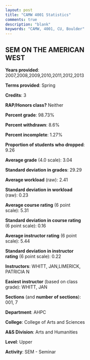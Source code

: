 ```yaml
---
layout: post
title: "CAMW 4001 Statistics"
comments: true
description: "blank"
keywords: "CAMW, 4001, CU, Boulder"
--- 
```

<head>
<script src="https://ajax.googleapis.com/ajax/libs/jquery/2.1.3/jquery.min.js"></script>
<script src="https://dl.dropboxusercontent.com/s/pc42nxpaw1ea4o9/highcharts.js?dl=0"></script>
<!-- <script src="../assets/js/highcharts.js"></script> -->
<style type="text/css">@font-face {
	font-family: "Bebas Neue";
	src: url(https://www.filehosting.org/file/details/544349/BebasNeue%20Regular.otf) format("opentype");
	}
	h1.Bebas { 
		font-family: "Bebas Neue", Verdana, Tahoma;
	}
</style>
</head>
<body>
	<div id="container" style="float: right; width: 45%; height: 88%; margin-left: 2.5%; margin-right: 2.5%;"></div>
	<script language="JavaScript">
		$(document).ready(function() {
		var chart = {type: 'column'};
		var title = {text: 'Grade Distribution'};
		var xAxis = {categories: ['A','B','C','D','F'],crosshair: true};
		var yAxis = {min: 0,title: {text: 'Percentage'}};
		var tooltip = {headerFormat: '<center><b><span style="font-size:20px">{point.key}</span></b></center>',
		               pointFormat: '<td style="padding:0"><b>{point.y:.1f}%</b></td>',
		               footerFormat: '</table>',shared: true,useHTML: true};
		var plotOptions = {column: {pointPadding: 0.0,borderWidth: 0}};  
		var credits = {enabled: false};var series= [{name: 'Percent',data: [38.62,36.55,19.31,3.45,2.07,]}];
		var json = {};
		json.chart = chart;
		json.title = title;
		json.tooltip = tooltip;
		json.xAxis = xAxis;
		json.yAxis = yAxis;  
		json.series = series;
		json.plotOptions = plotOptions;  
		json.credits = credits;
		$('#container').highcharts(json);
	});
	</script>
</body>
			   
## SEM ON THE AMERICAN WEST

**Years provided**: 2007,2008,2009,2010,2011,2012,2013

**Terms provided**: Spring

**Credits**: 3

**RAP/Honors class?** Neither

**Percent grade**: 98.73%

**Percent withdrawn**: 8.6%

**Percent incomplete**: 1.27%

**Proportion of students who dropped**: 9.26

**Average grade** (4.0 scale): 3.04

**Standard deviation in grades**: 29.29

**Average workload** (raw): 2.41

**Standard deviation in workload** (raw): 0.23

**Average course rating** (6 point scale): 5.31

**Standard deviation in course rating** (6 point scale): 0.16

**Average instructor rating** (6 point scale): 5.44

**Standard deviation in instructor rating** (6 point scale): 0.22

**Instructors**: WHITT, JAN,LIMERICK, PATRICIA N

**Easiest instructor** (based on class grade): WHITT, JAN

**Sections** (and **number of sections**): 001, 7

**Department**: AHPC

**College**: College of Arts and Sciences

**A&S Division**: Arts and Humanities

**Level**: Upper

**Activity**: SEM - Seminar